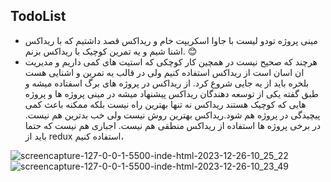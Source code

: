 ## TodoList

- مینی پروژه تودو لیست با جاوا اسکریپت خام و ریداکس  قصد داشتیم که با ریداکس اشنا شیم و یه تمرین کوچیک با ریداکس بزنم. 😊
- هرچند که صحیح نیست در همچین کار کوچکی که استیت های کمی داریم  و مدیریت ان اسان است از ریداکس استفاده کنیم ولی در قالب یه تمرین و اشنایی هست بلخره باید از یه جایی شروع کرد.
از ریداکس در پروژه های برگ اسفتاده میشه و طبق گفته یکی از توسعه دهندگان ریداکس پیشنهاد میشه در مینی پروژه ها و پروژه هایی که کوچیک هستند ریداکس نه تنها بهترین راه نیست بلکه ممکنه باعث کمی پیچیدگی در پروژه هم شود.ریداکس بهترین روش نیست ولی خب بدترین هم نیست.
 در برخی پروژه ها استفاده از ریداکس منطقی هم نیست. اجباری هم نیست که حتما باید از redux استفاده کنیم،

![screencapture-127-0-0-1-5500-inde-html-2023-12-26-10_25_22](https://github.com/AshkanMohammadpour98/TodoList-with-Redux/assets/97802754/a5b36d8c-8a6c-4e3b-8f9a-a4520c235bc3)
![screencapture-127-0-0-1-5500-inde-html-2023-12-26-10_23_49](https://github.com/AshkanMohammadpour98/TodoList-with-Redux/assets/97802754/cd9df612-dd48-47b6-9261-f840fb240e6e)
